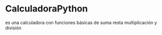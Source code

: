 # CalculadoraPython
es una calculadora con funciones básicas de suma resta multiplicación y división
